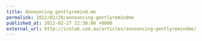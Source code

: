 ```yaml
---
title: Announcing gentlyremind.me
permalink: 2012/02/28/announcing-gentlyremindme
published_at: 2012-02-27 22:30:00 +0000
external_url: http://icelab.com.au/articles/announcing-gentlyremindme/
---
```

